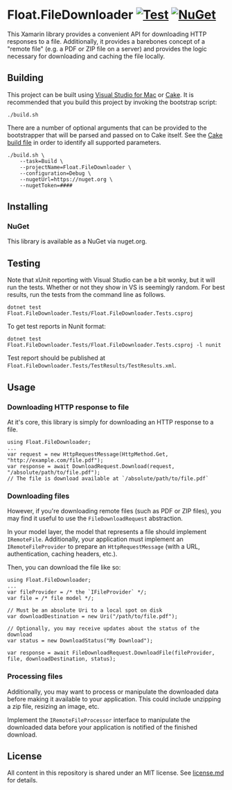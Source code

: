 # Float.FileDownloader [![Test](https://github.com/gowithfloat/Float.FileDownloader/actions/workflows/test.yml/badge.svg)](https://github.com/gowithfloat/Float.FileDownloader/actions/workflows/test.yml) [![NuGet](https://img.shields.io/nuget/v/Float.FileDownloader)](https://www.nuget.org/packages/Float.FileDownloader/)

This Xamarin library provides a convenient API for downloading HTTP responses to a file. Additionally, it provides a barebones concept of a "remote file" (e.g. a PDF or ZIP file on a server) and provides the logic necessary for downloading and caching the file locally.

## Building

This project can be built using [Visual Studio for Mac](https://visualstudio.microsoft.com/vs/mac/) or [Cake](https://cakebuild.net/). It is recommended that you build this project by invoking the bootstrap script:

    ./build.sh

There are a number of optional arguments that can be provided to the bootstrapper that will be parsed and passed on to Cake itself. See the [Cake build file](./build.cake) in order to identify all supported parameters.

    ./build.sh \
        --task=Build \
        --projectName=Float.FileDownloader \
        --configuration=Debug \
        --nugetUrl=https://nuget.org \
        --nugetToken=####

## Installing

### NuGet
This library is available as a NuGet via nuget.org.

## Testing

Note that xUnit reporting with Visual Studio can be a bit wonky, but it will run the tests. Whether or not they show in VS is seemingly random. For best results, run the tests from the command line as follows.

    dotnet test Float.FileDownloader.Tests/Float.FileDownloader.Tests.csproj

To get test reports in Nunit format:

    dotnet test Float.FileDownloader.Tests/Float.FileDownloader.Tests.csproj -l nunit

Test report should be published at `Float.FileDownloader.Tests/TestResults/TestResults.xml`.


## Usage

### Downloading HTTP response to file
At it's core, this library is simply for downloading an HTTP response to a file.

    using Float.FileDownloader;
    ...
    var request = new HttpRequestMessage(HttpMethod.Get, "http://example.com/file.pdf");
    var response = await DownloadRequest.Download(request, "/absolute/path/to/file.pdf");
    // The file is download available at `/absolute/path/to/file.pdf`

### Downloading files
However, if you're downloading remote files (such as PDF or ZIP files), you may find it useful to use the `FileDownloadRequest` abstraction.

In your model layer, the model that represents a file should implement `IRemoteFile`. Additionally, your application must implement an `IRemoteFileProvider` to prepare an `HttpRequestMessage` (with a URL, authentication, caching headers, etc.).

Then, you can download the file like so:

    using Float.FileDownloader;
    ...
    var fileProvider = /* the `IFileProvider` */;
    var file = /* file model */;

    // Must be an absolute Uri to a local spot on disk
    var downloadDestination = new Uri("/path/to/file.pdf");

    // Optionally, you may receive updates about the status of the download
    var status = new DownloadStatus("My Download");

    var response = await FileDownloadRequest.DownloadFile(fileProvider, file, downloadDestination, status);

### Processing files
Additionally, you may want to process or manipulate the downloaded data before making it available to your application. This could include unzipping a zip file, resizing an image, etc.

Implement the `IRemoteFileProcessor` interface to manipulate the downloaded data before your application is notified of the finished download.

## License

All content in this repository is shared under an MIT license. See [license.md](./license.md) for details.
